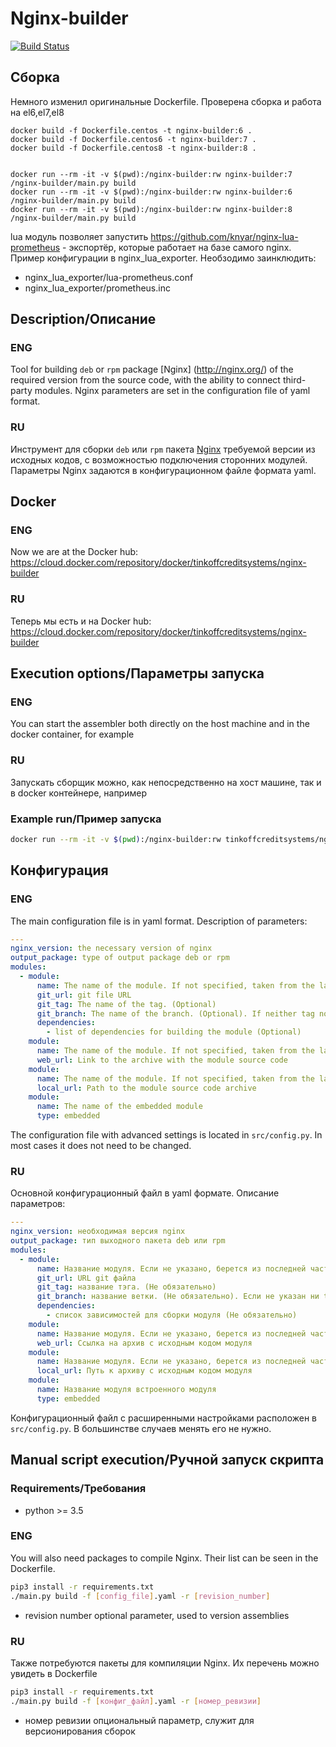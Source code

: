 # Nginx-builder
[![Build Status](https://travis-ci.org/TinkoffCreditSystems/Nginx-builder.svg?branch=master)](https://travis-ci.org/TinkoffCreditSystems/Nginx-builder)





## Сборка

Немного изменил оригинальные Dockerfile. 
Проверена сборка и работа на el6,el7,el8

```
docker build -f Dockerfile.centos -t nginx-builder:6 .
docker build -f Dockerfile.centos6 -t nginx-builder:7 .
docker build -f Dockerfile.centos8 -t nginx-builder:8 .


docker run --rm -it -v $(pwd):/nginx-builder:rw nginx-builder:7 /nginx-builder/main.py build
docker run --rm -it -v $(pwd):/nginx-builder:rw nginx-builder:6 /nginx-builder/main.py build
docker run --rm -it -v $(pwd):/nginx-builder:rw nginx-builder:8 /nginx-builder/main.py build

```

lua модуль позволяет запустить https://github.com/knyar/nginx-lua-prometheus - экспортёр, которые работает на базе самого nginx.
Пример конфигурации в nginx_lua_exporter.
Необзодимо заинклюдить: 
- nginx_lua_exporter/lua-prometheus.conf
- nginx_lua_exporter/prometheus.inc



## Description/Описание
### ENG
Tool for building `deb` or `rpm` package [Nginx] (http://nginx.org/) of the required version from the source code, with the ability to connect third-party modules.
Nginx parameters are set in the configuration file of yaml format.

### RU
Инструмент для сборки `deb` или `rpm` пакета [Nginx](http://nginx.org/) требуемой  версии из исходных кодов, с возможностью подключения сторонних модулей.
Параметры Nginx задаются в конфигурационном файле формата yaml.

## Docker
### ENG
Now we are at the Docker hub:
https://cloud.docker.com/repository/docker/tinkoffcreditsystems/nginx-builder

### RU
Теперь мы есть и на Docker hub:
https://cloud.docker.com/repository/docker/tinkoffcreditsystems/nginx-builder

## Execution options/Параметры запуска
### ENG
You can start the assembler both directly on the host machine and in the docker container, for example

### RU
Запускать сборщик можно, как непосредственно на хост машине, так и в docker контейнере, например

### Example run/Пример запуска
```bash
docker run --rm -it -v $(pwd):/nginx-builder:rw tinkoffcreditsystems/nginx-builder /bin/bash
```

## Конфигурация
### ENG
The main configuration file is in yaml format. Description of parameters:
```yaml
---
nginx_version: the necessary version of nginx
output_package: type of output package deb or rpm
modules:
  - module:
      name: The name of the module. If not specified, taken from the last part of the URL
      git_url: git file URL
      git_tag: The name of the tag. (Optional)
      git_branch: The name of the branch. (Optional). If neither tag nor branch is specified, the master branch is taken by default
      dependencies: 
        - list of dependencies for building the module (Optional)
    module:
      name: The name of the module. If not specified, taken from the last part of the URL
      web_url: Link to the archive with the module source code
    module:
      name: The name of the module. If not specified, taken from the last part of the URL
      local_url: Path to the module source code archive
    module:
      name: The name of the embedded module
      type: embedded  
```
The configuration file with advanced settings is located in `src/config.py`. In most cases it does not need to be changed.

### RU
Основной конфигурационный файл в yaml формате. Описание параметров:
```yaml
---
nginx_version: необходимая версия nginx
output_package: тип выходного пакета deb или rpm
modules:
  - module:
      name: Название модуля. Если не указано, берется из последней части URL
      git_url: URL git файла
      git_tag: название тэга. (Не обязательно)
      git_branch: название ветки. (Не обязательно). Если не указан ни tag, ни branch по умолчанию берется master ветка
      dependencies: 
        - список зависимостей для сборки модуля (Не обязательно)
    module:
      name: Название модуля. Если не указано, берется из последней части URL
      web_url: Ссылка на архив с исходным кодом модуля
    module:
      name: Название модуля. Если не указано, берется из последней части URL
      local_url: Путь к архиву с исходным кодом модуля
    module:
      name: Название модуля встроенного модуля
      type: embedded  
```
Конфигурационный файл с расширенными настройками расположен в `src/config.py`. В большинстве случаев менять его не нужно.


## Manual script execution/Ручной запуск скрипта

### Requirements/Требования
* python >= 3.5

### ENG
You will also need packages to compile Nginx. Their list can be seen in the Dockerfile.
```bash
pip3 install -r requirements.txt
./main.py build -f [config_file].yaml -r [revision_number]
```
* revision number optional parameter, used to version assemblies

### RU
Также потребуются пакеты для компиляции Nginx. Их перечень можно увидеть в Dockerfile
```bash
pip3 install -r requirements.txt
./main.py build -f [конфиг_файл].yaml -r [номер_ревизии]
```
* номер ревизии опциональный параметр, служит для версионирования сборок
